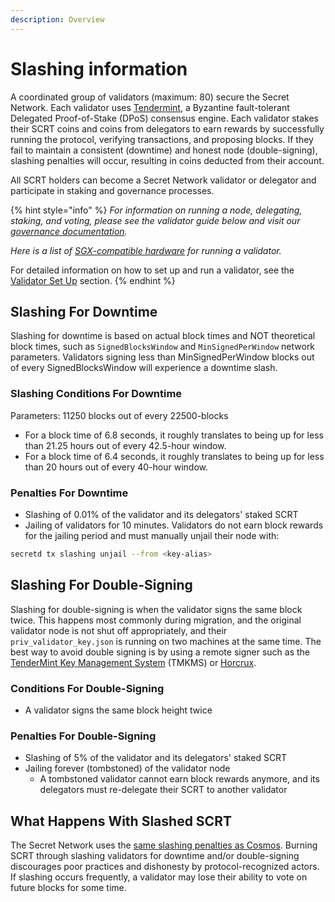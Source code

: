 ```yaml
---
description: Overview
---
```


# Slashing information

A coordinated group of validators (maximum: 80) secure the Secret Network. Each validator uses [Tendermint](https://tendermint.com/), a Byzantine fault-tolerant Delegated Proof-of-Stake (DPoS) consensus engine. Each validator stakes their SCRT coins and coins from delegators to earn rewards by successfully running the protocol, verifying transactions, and proposing blocks. If they fail to maintain a consistent (downtime) and honest node (double-signing), slashing penalties will occur, resulting in coins deducted from their account.

All SCRT holders can become a Secret Network validator or delegator and participate in staking and governance processes.

{% hint style="info" %}
_For information on running a node, delegating, staking, and voting, please see the validator guide below and visit our_ [_governance documentation_](https://docs.scrt.network/protocol/governance.html)_._

_Here is a list of_ [_SGX-compatible hardware_](https://github.com/ayeks/SGX-hardware) _for running a validator._

For detailed information on how to set up and run a validator, see the [Validator Set Up](../setting-up-a-node-validator/node-setup/) section.
{% endhint %}

## **Slashing For Downtime**

Slashing for downtime is based on actual block times and NOT theoretical block times, such as `SignedBlocksWindow` and `MinSignedPerWindow` network parameters. Validators signing less than MinSignedPerWindow blocks out of every SignedBlocksWindow will experience a downtime slash.

### Slashing Conditions For Downtime

Parameters: 11250 blocks out of every 22500-blocks

* For a block time of 6.8 seconds, it roughly translates to being up for less than 21.25 hours out of every 42.5-hour window.
* For a block time of 6.4 seconds, it roughly translates to being up for less than 20 hours out of every 40-hour window.

### Penalties For Downtime

* Slashing of 0.01% of the validator and its delegators' staked SCRT
* Jailing of validators for 10 minutes. Validators do not earn block rewards for the jailing period and must manually unjail their node with:

```bash
secretd tx slashing unjail --from <key-alias>
```

## **Slashing For Double-Signing**

Slashing for double-signing is when the validator signs the same block twice. This happens most commonly during migration, and the original validator node is not shut off appropriately, and their `priv_validator_key.json` is running on two machines at the same time. The best way to avoid double signing is by using a remote signer such as the [TenderMint Key Management System](https://github.com/iqlusioninc/tmkms) (TMKMS) or [Horcrux](https://github.com/strangelove-ventures/horcrux).

### Conditions **F**or Double-Signing

* A validator signs the same block height twice

### Penalties For Double-Signing

* Slashing of 5% of the validator and its delegators' staked SCRT
* Jailing forever (tombstoned) of the validator node
  * A tombstoned validator cannot earn block rewards anymore, and its delegators must re-delegate their SCRT to another validator

## What Happens With Slashed SCRT

The Secret Network uses the [same slashing penalties as Cosmos](https://docs.cosmos.network/master/modules/slashing/). Burning SCRT through slashing validators for downtime and/or double-signing discourages poor practices and dishonesty by protocol-recognized actors. If slashing occurs frequently, a validator may lose their ability to vote on future blocks for some time.
